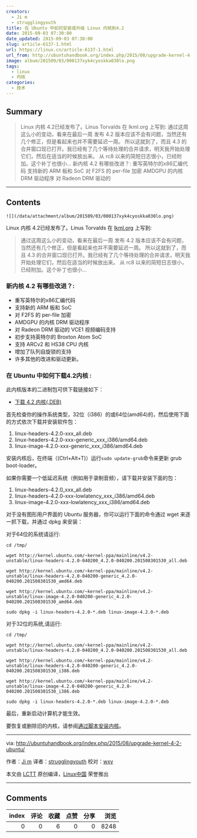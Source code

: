 ```yaml
---
creators:
  - Ji m
  - strugglingyouth
title: 在 Ubuntu 中如何安装或升级 Linux 内核到4.2
date: 2015-09-03 07:30:00
date_updated: 2015-09-03 07:30:00
slug: article-6137-1.html
url: https://linux.cn/article-6137-1.html
url_from: http://ubuntuhandbook.org/index.php/2015/08/upgrade-kernel-4-2-ubuntu/
image: album/201509/03/000137xyk4cyoskka030lo.png
tags:
  - linux
  - 内核
categories:
  - 技术
---
```


## Summary

> Linux 内核 4.2已经发布了。Linus Torvalds 在 lkml.org 上写到:  通过这周这么小的变动，看来在最后一周 发布 4.2 版本应该不会有问题，当然还有几个修正，但是看起来也并不需要延迟一周。 所以这就到了，而且 4.3 的合并窗口现已打开。我已经有了几个等待处理的合并请求，明天我开始处理它们，然后在适当的时候放出来。 从 rc8 以来的简短日志很小，已经附加。这个补丁也很小...  新内核 4.2 有哪些改进？:  重写英特尔的x86汇编代码 支持新的 ARM 板和 SoC 对 F2FS 的 per-file 加密 AMDGPU 的内核 DRM 驱动程序 对 Radeon DRM 驱动的

***

<!-- more -->

## Contents

`![](/data/attachment/album/201509/03/000137xyk4cyoskka030lo.png)`

Linux 内核 4.2已经发布了。Linus Torvalds 在 [lkml.org](https://lkml.org/lkml/2015/8/30/96) 上写到:

> 
> 通过这周这么小的变动，看来在最后一周 发布 4.2 版本应该不会有问题，当然还有几个修正，但是看起来也并不需要延迟一周。 所以这就到了，而且 4.3 的合并窗口现已打开。我已经有了几个等待处理的合并请求，明天我开始处理它们，然后在适当的时候放出来。 从 rc8 以来的简短日志很小，已经附加。这个补丁也很小...
> 
> 
> 

### 新内核 4.2 有哪些改进？:

* 重写英特尔的x86汇编代码
* 支持新的 ARM 板和 SoC
* 对 F2FS 的 per-file 加密
* AMDGPU 的内核 DRM 驱动程序
* 对 Radeon DRM 驱动的 VCE1 视频编码支持
* 初步支持英特尔的 Broxton Atom SoC
* 支持 ARCv2 和 HS38 CPU 内核
* 增加了队列自旋锁的支持
* 许多其他的改进和驱动更新。

### 在 Ubuntu 中如何下载4.2内核 :

此内核版本的二进制包可供下载链接如下：

* [下载 4.2 内核(.DEB)](https://lkml.org/lkml/2015/8/30/96)

首先检查你的操作系统类型，32位（i386）的或64位(amd64)的，然后使用下面的方式依次下载并安装软件包：

1. linux-headers-4.2.0-xxx\_all.deb
2. linux-headers-4.2.0-xxx-generic\_xxx\_i386/amd64.deb
3. linux-image-4.2.0-xxx-generic\_xxx\_i386/amd64.deb

安装内核后，在终端（(Ctrl+Alt+T)）运行`sudo update-grub`命令来更新 grub boot-loader。

如果你需要一个低延迟系统（例如用于录制音频），请下载并安装下面的包：

1. linux-headers-4.2.0\_xxx\_all.deb
2. linux-headers-4.2.0-xxx-lowlatency\_xxx\_i386/amd64.deb
3. linux-image-4.2.0-xxx-lowlatency\_xxx\_i386/amd64.deb

对于没有图形用户界面的 Ubuntu 服务器，你可以运行下面的命令通过 wget 来逐一抓下载，并通过 dpkg 来安装：

对于64位的系统请运行:

```shell
cd /tmp/

wget http://kernel.ubuntu.com/~kernel-ppa/mainline/v4.2-unstable/linux-headers-4.2.0-040200_4.2.0-040200.201508301530_all.deb

wget http://kernel.ubuntu.com/~kernel-ppa/mainline/v4.2-unstable/linux-headers-4.2.0-040200-generic_4.2.0-040200.201508301530_amd64.deb

wget http://kernel.ubuntu.com/~kernel-ppa/mainline/v4.2-unstable/linux-image-4.2.0-040200-generic_4.2.0-040200.201508301530_amd64.deb

sudo dpkg -i linux-headers-4.2.0-*.deb linux-image-4.2.0-*.deb
```

对于32位的系统,请运行:

```shell
cd /tmp/

wget http://kernel.ubuntu.com/~kernel-ppa/mainline/v4.2-unstable/linux-headers-4.2.0-040200_4.2.0-040200.201508301530_all.deb

wget http://kernel.ubuntu.com/~kernel-ppa/mainline/v4.2-unstable/linux-headers-4.2.0-040200-generic_4.2.0-040200.201508301530_i386.deb

wget http://kernel.ubuntu.com/~kernel-ppa/mainline/v4.2-unstable/linux-image-4.2.0-040200-generic_4.2.0-040200.201508301530_i386.deb

sudo dpkg -i linux-headers-4.2.0-*.deb linux-image-4.2.0-*.deb
```

最后，重新启动计算机才能生效。

要恢复或删除旧的内核，请参阅[通过脚本安装内核](http://ubuntuhandbook.org/index.php/2015/08/install-latest-kernel-script/)。

---

via: <http://ubuntuhandbook.org/index.php/2015/08/upgrade-kernel-4-2-ubuntu/>

作者：[Ji m](http://ubuntuhandbook.org/index.php/about/) 译者：[strugglingyouth](https://github.com/strugglingyouth) 校对：[wxy](https://github.com/wxy)

本文由 [LCTT](https://github.com/LCTT/TranslateProject) 原创编译，[Linux中国](https://linux.cn/) 荣誉推出

***

## Comments


|   index |   评论 |   收藏 |   点赞 |   分享 |   浏览 |
|--------:|-------:|-------:|-------:|-------:|-------:|
|       0 |      0 |      6 |      0 |      0 |   8248 |
